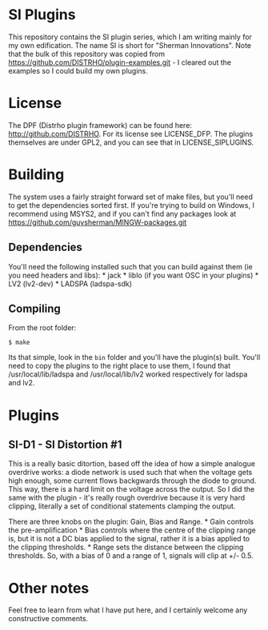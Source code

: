 # SI Plugins

This repository contains the SI plugin series, which I am writing mainly for my own
edification. The name SI is short for "Sherman Innovations". Note that the bulk of this repository
was copied from https://github.com/DISTRHO/plugin-examples.git - I cleared out the examples so I
could build my own plugins.

# License

The DPF (Distrho plugin framework) can be found here: http://github.com/DISTRHO. For its license see
LICENSE_DFP. The plugins themselves are under GPL2, and you can see that in LICENSE_SIPLUGINS.

# Building

The system uses a fairly straight forward set of make files, but you'll need to get the dependencies sorted
first. If you're trying to build on Windows, I recommend using MSYS2, and if you can't find any packages
look at https://github.com/guysherman/MINGW-packages.git

## Dependencies
You'll need the following installed such that you can build against them (ie you need headers and libs):
	*	jack
	*	liblo	(if you want OSC in your plugins)
	*	LV2 (lv2-dev)
	*	LADSPA (ladspa-sdk)

## Compiling

From the root folder:

	$ make

Its that simple, look in the `bin` folder and you'll have the plugin(s) built. You'll need to copy the plugins
to the right place to use them, I found that /usr/local/lib/ladspa and /usr/local/lib/lv2 worked respectively for
ladspa and lv2.


# Plugins

## SI-D1 - SI Distortion #1
This is a really basic ditortion, based off the idea of how a simple analogue overdrive works: a diode network is used
such that when the voltage gets high enough, some current flows backgwards through the diode to ground. This way, there is
a hard limit on the voltage across the output. So I did the same with the plugin - it's really rough overdrive because it
is very hard clipping, literally a set of conditional statements clamping the output.

There are three knobs on the plugin: Gain, Bias and Range.
	*	Gain controls the pre-amplification
	*	Bias controls where the centre of the clipping range is, but it is not a DC bias applied to the signal,
		rather it is a bias applied to the clipping thresholds.
	*	Range sets the distance between the clipping thresholds. So, with a bias of 0 and a range of 1, signals will clip at +/- 0.5.
	

# Other notes

Feel free to learn from what I have put here, and I certainly welcome any constructive comments.
